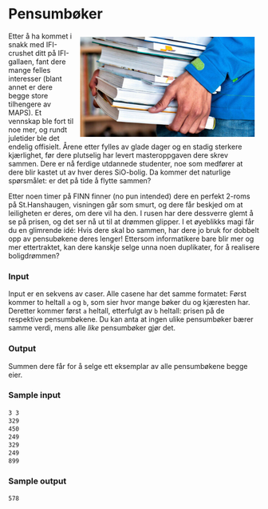 # Pensumbøker

<img src="img/boker.jpg" align="right" width="350px" style="margin: 10px;">

Etter å ha kommet i snakk med IFI-crushet ditt på IFI-gallaen, fant dere mange felles interesser (blant annet er dere begge store tilhengere av MAPS). Et vennskap ble fort til noe mer, og rundt juletider ble det endelig offisielt. Årene etter fylles av glade dager og en stadig sterkere kjærlighet, før dere plutselig har levert masteroppgaven dere skrev sammen. Dere er nå ferdige utdannede studenter, noe som medfører at dere blir kastet ut av hver deres SiO-bolig. Da kommer det naturlige spørsmålet: er det på tide å flytte sammen?

Etter noen timer på FINN finner (no pun intended) dere en perfekt 2-roms på St.Hanshaugen, visningen går som smurt, og dere får beskjed om at leiligheten er deres, om dere vil ha den. I rusen har dere dessverre glemt å se på prisen, og det ser nå ut til at drømmen glipper. I et øyeblikks magi får du en glimrende idé: Hvis dere skal bo sammen, har dere jo bruk for dobbelt opp av pensubøkene deres lenger! Ettersom informatikere bare blir mer og mer ettertraktet, kan dere kanskje selge unna noen duplikater, for å realisere boligdrømmen?

### Input
Input er en sekvens av caser. Alle casene har det samme formatet: Først kommer to heltall `a` og `b`, som sier hvor mange bøker du og kjæresten har. Deretter kommer først `a` heltall, etterfulgt av `b` heltall: prisen på de respektive pensumbøkene. Du kan anta at ingen ulike pensumbøker bærer samme verdi, mens alle _like_ pensumbøker gjør det.

### Output
Summen dere får for å selge ett eksemplar av alle pensumbøkene begge eier.

### Sample input
```
3 3
329
450
249
329
249
899
```

### Sample output
```
578
```

